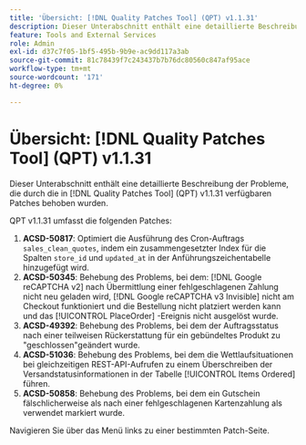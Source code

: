 ```yaml
---
title: 'Übersicht: [!DNL Quality Patches Tool] (QPT) v1.1.31'
description: Dieser Unterabschnitt enthält eine detaillierte Beschreibung der Probleme, die durch die in [!DNL Quality Patches Tool]  (QPT) v1.1.31 verfügbaren Patches behoben wurden.
feature: Tools and External Services
role: Admin
exl-id: d37c7f05-1bf5-495b-9b9e-ac9dd117a3ab
source-git-commit: 81c78439f7c243437b7b76dc80560c847af95ace
workflow-type: tm+mt
source-wordcount: '171'
ht-degree: 0%

---
```


# Übersicht: [!DNL Quality Patches Tool] (QPT) v1.1.31

Dieser Unterabschnitt enthält eine detaillierte Beschreibung der Probleme, die durch die in [!DNL Quality Patches Tool] (QPT) v1.1.31 verfügbaren Patches behoben wurden.

QPT v1.1.31 umfasst die folgenden Patches:

1. **ACSD-50817**: Optimiert die Ausführung des Cron-Auftrags `sales_clean_quotes`, indem ein zusammengesetzter Index für die Spalten `store_id` und `updated_at` in der Anführungszeichentabelle hinzugefügt wird.
1. **ACSD-50345**: Behebung des Problems, bei dem: [!DNL Google reCAPTCHA v2] nach Übermittlung einer fehlgeschlagenen Zahlung nicht neu geladen wird, [!DNL Google reCAPTCHA v3 Invisible] nicht am Checkout funktioniert und die Bestellung nicht platziert werden kann und das [!UICONTROL PlaceOrder] -Ereignis nicht ausgelöst wurde.
1. **ACSD-49392**: Behebung des Problems, bei dem der Auftragsstatus nach einer teilweisen Rückerstattung für ein gebündeltes Produkt zu &quot;geschlossen&quot;geändert wurde.
1. **ACSD-51036**: Behebung des Problems, bei dem die Wettlaufsituationen bei gleichzeitigen REST-API-Aufrufen zu einem Überschreiben der Versandstatusinformationen in der Tabelle [!UICONTROL Items Ordered] führen.
1. **ACSD-50858**: Behebung des Problems, bei dem ein Gutschein fälschlicherweise als nach einer fehlgeschlagenen Kartenzahlung als verwendet markiert wurde.

Navigieren Sie über das Menü links zu einer bestimmten Patch-Seite.
